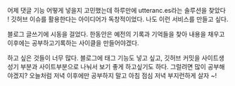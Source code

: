 
어제 댓글 기능 어떻게 넣을지 고민했는데 하루만에 utteranc.es라는 솔루션을 찾았다 ! 깃허브 이슈를 활용한다는 아이디어가 독창적이었다. 나도 이런 서비스를 만들고 싶다.

블로그 글쓰기에 시동을 걸었다. 한동안은 예전의 기록과 기억들을 찾아 내용을 채우고 이후에는 공부하고기록하는 사이클을 만들어야겠다.

하고 싶은 것들이 너무 많다. 블로그에 태그 기능도 넣고 싶고, 깃허브 커밋을 사이트생성기 부분과 사이트부분으로 나눠서 보기 좋게 하고싶기도 하다. 그럴려면 많이 공부해야겠지? 오늘처럼 저녁 이후에만 공부하지 말고 아침 점심 저녁 부지런하게 살자 ~!
